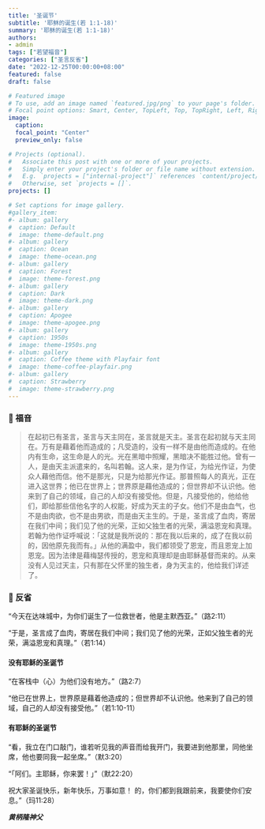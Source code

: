```yaml
---
title: '圣诞节'
subtitle: '耶稣的诞生(若 1:1-18)'
summary: '耶稣的诞生(若 1:1-18)'
authors:
- admin
tags: ["若望福音"]
categories: ["圣言反省"]
date: "2022-12-25T00:00:00+08:00"
featured: false
draft: false

# Featured image
# To use, add an image named `featured.jpg/png` to your page's folder.
# Focal point options: Smart, Center, TopLeft, Top, TopRight, Left, Right, BottomLeft, Bottom, BottomRight
image:
  caption:
  focal_point: "Center"
  preview_only: false

# Projects (optional).
#   Associate this post with one or more of your projects.
#   Simply enter your project's folder or file name without extension.
#   E.g. `projects = ["internal-project"]` references `content/project/deep-learning/index.md`.
#   Otherwise, set `projects = []`.
projects: []

# Set captions for image gallery.
#gallery_item:
#- album: gallery
#  caption: Default
#  image: theme-default.png
#- album: gallery
#  caption: Ocean
#  image: theme-ocean.png
#- album: gallery
#  caption: Forest
#  image: theme-forest.png
#- album: gallery
#  caption: Dark
#  image: theme-dark.png
#- album: gallery
#  caption: Apogee
#  image: theme-apogee.png
#- album: gallery
#  caption: 1950s
#  image: theme-1950s.png
#- album: gallery
#  caption: Coffee theme with Playfair font
#  image: theme-coffee-playfair.png
#- album: gallery
#  caption: Strawberry
#  image: theme-strawberry.png
---
```


### :love_letter: 福音
> 在起初已有圣言，圣言与天主同在，圣言就是天主。圣言在起初就与天主同在。万有是藉着他而造成的；凡受造的，没有一样不是由他而造成的。在他内有生命，这生命是人的光。光在黑暗中照耀，黑暗决不能胜过他。曾有一人，是由天主派遣来的，名叫若翰。这人来，是为作证，为给光作证，为使众人藉他而信。他不是那光，只是为给那光作证。那普照每人的真光，正在进入这世界；他已在世界上；世界原是藉他造成的；但世界却不认识他。他来到了自己的领域，自己的人却没有接受他。但是，凡接受他的，他给他们，即给那些信他名字的人权能，好成为天主的子女。他们不是由血气，也不是由肉欲，也不是由男欲，而是由天主生的。于是，圣言成了血肉，寄居在我们中间；我们见了他的光荣，正如父独生者的光荣，满溢恩宠和真理。若翰为他作证呼喊说：「这就是我所说的：那在我以后来的，成了在我以前的，因他原先我而有。」从他的满盈中，我们都领受了恩宠，而且恩宠上加恩宠。因为法律是藉梅瑟传授的，恩宠和真理却是由耶稣基督而来的。从来没有人见过天主，只有那在父怀里的独生者，身为天主的，他给我们详述了。

### :speech_balloon: 反省
“今天在达味城中，为你们诞生了一位救世者，他是主默西亚。”（路2:11）
 
“于是，圣言成了血肉，寄居在我们中间；我们见了他的光荣，正如父独生者的光荣，满溢恩宠和真理。”（若1:14）

#### 没有耶稣的圣诞节
“在客栈中（心）为他们没有地方。”（路2:7）

“他已在世界上，世界原是藉着他造成的；但世界却不认识他。他来到了自己的领域，自己的人却没有接受他。”（若1:10-11）

#### 有耶稣的圣诞节
“看，我立在门口敲门，谁若听见我的声音而给我开门，我要进到他那里，同他坐席，他也要同我一起坐席。”（默3:20）

“「阿们。主耶稣，你来罢！」”（默22:20）

祝大家圣诞快乐，新年快乐，万事如意！
的，你们都到我跟前来，我要使你们安息。”（玛11:28）

___黄柄隆神父___